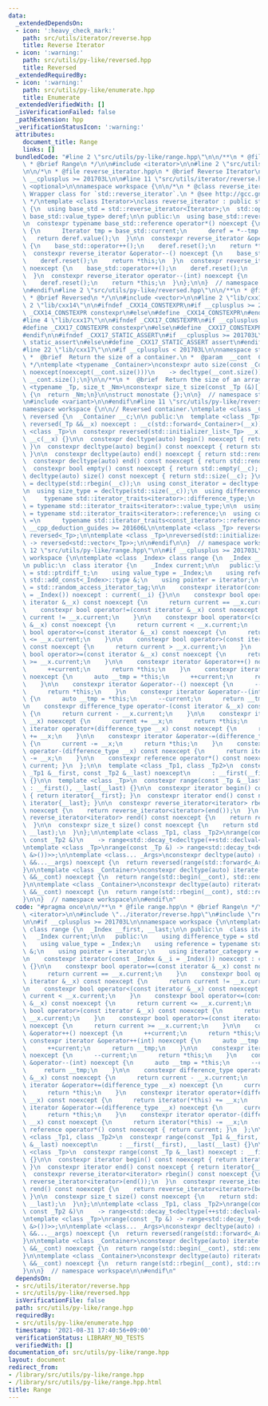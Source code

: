 ```yaml
---
data:
  _extendedDependsOn:
  - icon: ':heavy_check_mark:'
    path: src/utils/iterator/reverse.hpp
    title: Reverse Iterator
  - icon: ':warning:'
    path: src/utils/py-like/reversed.hpp
    title: Reversed
  _extendedRequiredBy:
  - icon: ':warning:'
    path: src/utils/py-like/enumerate.hpp
    title: Enumerate
  _extendedVerifiedWith: []
  _isVerificationFailed: false
  _pathExtension: hpp
  _verificationStatusIcon: ':warning:'
  attributes:
    document_title: Range
    links: []
  bundledCode: "#line 2 \"src/utils/py-like/range.hpp\"\n\n/**\n * @file range.hpp\n\
    \ * @brief Range\n */\n\n#include <iterator>\n\n#line 2 \"src/utils/iterator/reverse.hpp\"\
    \n\n/*\n * @file reverse_iterator.hpp\n * @brief Reverse Iterator\n */\n\n#if\
    \ __cplusplus >= 201703L\n\n#line 11 \"src/utils/iterator/reverse.hpp\"\n#include\
    \ <optional>\n\nnamespace workspace {\n\n/*\n * @class reverse_iterator\n * @brief\
    \ Wrapper class for `std::reverse_iterator`.\n * @see http://gcc.gnu.org/PR51823\n\
    \ */\ntemplate <class Iterator>\nclass reverse_iterator : public std::reverse_iterator<Iterator>\
    \ {\n  using base_std = std::reverse_iterator<Iterator>;\n  std::optional<typename\
    \ base_std::value_type> deref;\n\n public:\n  using base_std::reverse_iterator;\n\
    \n  constexpr typename base_std::reference operator*() noexcept {\n    if (!deref)\
    \ {\n      Iterator tmp = base_std::current;\n      deref = *--tmp;\n    }\n \
    \   return deref.value();\n  }\n\n  constexpr reverse_iterator &operator++() noexcept\
    \ {\n    base_std::operator++();\n    deref.reset();\n    return *this;\n  }\n\
    \  constexpr reverse_iterator &operator--() noexcept {\n    base_std::operator++();\n\
    \    deref.reset();\n    return *this;\n  }\n  constexpr reverse_iterator operator++(int)\
    \ noexcept {\n    base_std::operator++();\n    deref.reset();\n    return *this;\n\
    \  }\n  constexpr reverse_iterator operator--(int) noexcept {\n    base_std::operator++();\n\
    \    deref.reset();\n    return *this;\n  }\n};\n\n}  // namespace workspace\n\
    \n#endif\n#line 2 \"src/utils/py-like/reversed.hpp\"\n\n/**\n * @file reversed.hpp\n\
    \ * @brief Reversed\n */\n\n#include <vector>\n\n#line 2 \"lib/cxx17\"\n\n#line\
    \ 2 \"lib/cxx14\"\n\n#ifndef _CXX14_CONSTEXPR\n#if __cplusplus >= 201402L\n#define\
    \ _CXX14_CONSTEXPR constexpr\n#else\n#define _CXX14_CONSTEXPR\n#endif\n#endif\n\
    #line 4 \"lib/cxx17\"\n\n#ifndef _CXX17_CONSTEXPR\n#if __cplusplus >= 201703L\n\
    #define _CXX17_CONSTEXPR constexpr\n#else\n#define _CXX17_CONSTEXPR\n#endif\n\
    #endif\n\n#ifndef _CXX17_STATIC_ASSERT\n#if __cplusplus >= 201703L\n#define _CXX17_STATIC_ASSERT\
    \ static_assert\n#else\n#define _CXX17_STATIC_ASSERT assert\n#endif\n#endif\n\n\
    #line 22 \"lib/cxx17\"\n\n#if __cplusplus < 201703L\n\nnamespace std {\n\n/**\n\
    \ *  @brief  Return the size of a container.\n *  @param  __cont  Container.\n\
    \ */\ntemplate <typename _Container>\nconstexpr auto size(const _Container& __cont)\
    \ noexcept(noexcept(__cont.size()))\n    -> decltype(__cont.size()) {\n  return\
    \ __cont.size();\n}\n\n/**\n *  @brief  Return the size of an array.\n */\ntemplate\
    \ <typename _Tp, size_t _Nm>\nconstexpr size_t size(const _Tp (&)[_Nm]) noexcept\
    \ {\n  return _Nm;\n}\n\nstruct monostate {};\n\n}  // namespace std\n\n#else\n\
    \n#include <variant>\n\n#endif\n#line 11 \"src/utils/py-like/reversed.hpp\"\n\n\
    namespace workspace {\n\n// Reversed container.\ntemplate <class _Container> class\
    \ reversed {\n  _Container __c;\n\n public:\n  template <class _Tp>\n  constexpr\
    \ reversed(_Tp &&__x) noexcept : __c(std::forward<_Container>(__x)) {}\n\n  template\
    \ <class _Tp>\n  constexpr reversed(std::initializer_list<_Tp> __x) noexcept :\
    \ __c(__x) {}\n\n  constexpr decltype(auto) begin() noexcept { return std::rbegin(__c);\
    \ }\n  constexpr decltype(auto) begin() const noexcept { return std::rbegin(__c);\
    \ }\n\n  constexpr decltype(auto) end() noexcept { return std::rend(__c); }\n\
    \  constexpr decltype(auto) end() const noexcept { return std::rend(__c); }\n\n\
    \  constexpr bool empty() const noexcept { return std::empty(__c); }\n\n  constexpr\
    \ decltype(auto) size() const noexcept { return std::size(__c); }\n\n  using iterator\
    \ = decltype(std::rbegin(__c));\n  using const_iterator = decltype(std::crbegin(__c));\n\
    \n  using size_type = decltype(std::size(__c));\n  using difference_type =\n \
    \     typename std::iterator_traits<iterator>::difference_type;\n  using value_type\
    \ = typename std::iterator_traits<iterator>::value_type;\n\n  using reference\
    \ = typename std::iterator_traits<iterator>::reference;\n  using const_reference\
    \ =\n      typename std::iterator_traits<const_iterator>::reference;\n};\n\n#if\
    \ __cpp_deduction_guides >= 201606L\n\ntemplate <class _Tp> reversed(_Tp &&) ->\
    \ reversed<_Tp>;\n\ntemplate <class _Tp>\nreversed(std::initializer_list<_Tp>)\
    \ -> reversed<std::vector<_Tp>>;\n\n#endif\n\n}  // namespace workspace\n#line\
    \ 12 \"src/utils/py-like/range.hpp\"\n\n#if __cplusplus >= 201703L\n\nnamespace\
    \ workspace {\n\ntemplate <class _Index> class range {\n  _Index __first, __last;\n\
    \n public:\n  class iterator {\n    _Index current;\n\n   public:\n    using difference_type\
    \ = std::ptrdiff_t;\n    using value_type = _Index;\n    using reference = typename\
    \ std::add_const<_Index>::type &;\n    using pointer = iterator;\n    using iterator_category\
    \ = std::random_access_iterator_tag;\n\n    constexpr iterator(const _Index &__i\
    \ = _Index()) noexcept : current(__i) {}\n\n    constexpr bool operator==(const\
    \ iterator &__x) const noexcept {\n      return current == __x.current;\n    }\n\
    \    constexpr bool operator!=(const iterator &__x) const noexcept {\n      return\
    \ current != __x.current;\n    }\n\n    constexpr bool operator<(const iterator\
    \ &__x) const noexcept {\n      return current < __x.current;\n    }\n    constexpr\
    \ bool operator<=(const iterator &__x) const noexcept {\n      return current\
    \ <= __x.current;\n    }\n\n    constexpr bool operator>(const iterator &__x)\
    \ const noexcept {\n      return current > __x.current;\n    }\n    constexpr\
    \ bool operator>=(const iterator &__x) const noexcept {\n      return current\
    \ >= __x.current;\n    }\n\n    constexpr iterator &operator++() noexcept {\n\
    \      ++current;\n      return *this;\n    }\n    constexpr iterator &operator++(int)\
    \ noexcept {\n      auto __tmp = *this;\n      ++current;\n      return __tmp;\n\
    \    }\n\n    constexpr iterator &operator--() noexcept {\n      --current;\n\
    \      return *this;\n    }\n    constexpr iterator &operator--(int) noexcept\
    \ {\n      auto __tmp = *this;\n      --current;\n      return __tmp;\n    }\n\
    \n    constexpr difference_type operator-(const iterator &__x) const noexcept\
    \ {\n      return current - __x.current;\n    }\n\n    constexpr iterator &operator+=(difference_type\
    \ __x) noexcept {\n      current += __x;\n      return *this;\n    }\n    constexpr\
    \ iterator operator+(difference_type __x) const noexcept {\n      return iterator(*this)\
    \ += __x;\n    }\n\n    constexpr iterator &operator-=(difference_type __x) noexcept\
    \ {\n      current -= __x;\n      return *this;\n    }\n    constexpr iterator\
    \ operator-(difference_type __x) const noexcept {\n      return iterator(*this)\
    \ -= __x;\n    }\n\n    constexpr reference operator*() const noexcept { return\
    \ current; }\n  };\n\n  template <class _Tp1, class _Tp2>\n  constexpr range(const\
    \ _Tp1 &__first, const _Tp2 &__last) noexcept\n      : __first(__first), __last(__last)\
    \ {}\n\n  template <class _Tp>\n  constexpr range(const _Tp &__last) noexcept\
    \ : __first(), __last(__last) {}\n\n  constexpr iterator begin() const noexcept\
    \ { return iterator{__first}; }\n  constexpr iterator end() const noexcept { return\
    \ iterator{__last}; }\n\n  constexpr reverse_iterator<iterator> rbegin() const\
    \ noexcept {\n    return reverse_iterator<iterator>(end());\n  }\n  constexpr\
    \ reverse_iterator<iterator> rend() const noexcept {\n    return reverse_iterator<iterator>(begin());\n\
    \  }\n\n  constexpr size_t size() const noexcept {\n    return std::distance(__first,\
    \ __last);\n  }\n};\n\ntemplate <class _Tp1, class _Tp2>\nrange(const _Tp1 &,\
    \ const _Tp2 &)\n    -> range<std::decay_t<decltype(++std::declval<_Tp1 &>())>>;\n\
    \ntemplate <class _Tp>\nrange(const _Tp &) -> range<std::decay_t<decltype(++std::declval<_Tp\
    \ &>())>>;\n\ntemplate <class... _Args>\nconstexpr decltype(auto) rrange(_Args\
    \ &&...__args) noexcept {\n  return reversed(range(std::forward<_Args>(__args)...));\n\
    }\n\ntemplate <class _Container>\nconstexpr decltype(auto) iterate(_Container\
    \ &&__cont) noexcept {\n  return range(std::begin(__cont), std::end(__cont));\n\
    }\n\ntemplate <class _Container>\nconstexpr decltype(auto) riterate(_Container\
    \ &&__cont) noexcept {\n  return range(std::rbegin(__cont), std::rend(__cont));\n\
    }\n\n}  // namespace workspace\n\n#endif\n"
  code: "#pragma once\n\n/**\n * @file range.hpp\n * @brief Range\n */\n\n#include\
    \ <iterator>\n\n#include \"../iterator/reverse.hpp\"\n#include \"reversed.hpp\"\
    \n\n#if __cplusplus >= 201703L\n\nnamespace workspace {\n\ntemplate <class _Index>\
    \ class range {\n  _Index __first, __last;\n\n public:\n  class iterator {\n \
    \   _Index current;\n\n   public:\n    using difference_type = std::ptrdiff_t;\n\
    \    using value_type = _Index;\n    using reference = typename std::add_const<_Index>::type\
    \ &;\n    using pointer = iterator;\n    using iterator_category = std::random_access_iterator_tag;\n\
    \n    constexpr iterator(const _Index &__i = _Index()) noexcept : current(__i)\
    \ {}\n\n    constexpr bool operator==(const iterator &__x) const noexcept {\n\
    \      return current == __x.current;\n    }\n    constexpr bool operator!=(const\
    \ iterator &__x) const noexcept {\n      return current != __x.current;\n    }\n\
    \n    constexpr bool operator<(const iterator &__x) const noexcept {\n      return\
    \ current < __x.current;\n    }\n    constexpr bool operator<=(const iterator\
    \ &__x) const noexcept {\n      return current <= __x.current;\n    }\n\n    constexpr\
    \ bool operator>(const iterator &__x) const noexcept {\n      return current >\
    \ __x.current;\n    }\n    constexpr bool operator>=(const iterator &__x) const\
    \ noexcept {\n      return current >= __x.current;\n    }\n\n    constexpr iterator\
    \ &operator++() noexcept {\n      ++current;\n      return *this;\n    }\n   \
    \ constexpr iterator &operator++(int) noexcept {\n      auto __tmp = *this;\n\
    \      ++current;\n      return __tmp;\n    }\n\n    constexpr iterator &operator--()\
    \ noexcept {\n      --current;\n      return *this;\n    }\n    constexpr iterator\
    \ &operator--(int) noexcept {\n      auto __tmp = *this;\n      --current;\n \
    \     return __tmp;\n    }\n\n    constexpr difference_type operator-(const iterator\
    \ &__x) const noexcept {\n      return current - __x.current;\n    }\n\n    constexpr\
    \ iterator &operator+=(difference_type __x) noexcept {\n      current += __x;\n\
    \      return *this;\n    }\n    constexpr iterator operator+(difference_type\
    \ __x) const noexcept {\n      return iterator(*this) += __x;\n    }\n\n    constexpr\
    \ iterator &operator-=(difference_type __x) noexcept {\n      current -= __x;\n\
    \      return *this;\n    }\n    constexpr iterator operator-(difference_type\
    \ __x) const noexcept {\n      return iterator(*this) -= __x;\n    }\n\n    constexpr\
    \ reference operator*() const noexcept { return current; }\n  };\n\n  template\
    \ <class _Tp1, class _Tp2>\n  constexpr range(const _Tp1 &__first, const _Tp2\
    \ &__last) noexcept\n      : __first(__first), __last(__last) {}\n\n  template\
    \ <class _Tp>\n  constexpr range(const _Tp &__last) noexcept : __first(), __last(__last)\
    \ {}\n\n  constexpr iterator begin() const noexcept { return iterator{__first};\
    \ }\n  constexpr iterator end() const noexcept { return iterator{__last}; }\n\n\
    \  constexpr reverse_iterator<iterator> rbegin() const noexcept {\n    return\
    \ reverse_iterator<iterator>(end());\n  }\n  constexpr reverse_iterator<iterator>\
    \ rend() const noexcept {\n    return reverse_iterator<iterator>(begin());\n \
    \ }\n\n  constexpr size_t size() const noexcept {\n    return std::distance(__first,\
    \ __last);\n  }\n};\n\ntemplate <class _Tp1, class _Tp2>\nrange(const _Tp1 &,\
    \ const _Tp2 &)\n    -> range<std::decay_t<decltype(++std::declval<_Tp1 &>())>>;\n\
    \ntemplate <class _Tp>\nrange(const _Tp &) -> range<std::decay_t<decltype(++std::declval<_Tp\
    \ &>())>>;\n\ntemplate <class... _Args>\nconstexpr decltype(auto) rrange(_Args\
    \ &&...__args) noexcept {\n  return reversed(range(std::forward<_Args>(__args)...));\n\
    }\n\ntemplate <class _Container>\nconstexpr decltype(auto) iterate(_Container\
    \ &&__cont) noexcept {\n  return range(std::begin(__cont), std::end(__cont));\n\
    }\n\ntemplate <class _Container>\nconstexpr decltype(auto) riterate(_Container\
    \ &&__cont) noexcept {\n  return range(std::rbegin(__cont), std::rend(__cont));\n\
    }\n\n}  // namespace workspace\n\n#endif\n"
  dependsOn:
  - src/utils/iterator/reverse.hpp
  - src/utils/py-like/reversed.hpp
  isVerificationFile: false
  path: src/utils/py-like/range.hpp
  requiredBy:
  - src/utils/py-like/enumerate.hpp
  timestamp: '2021-08-31 17:40:56+09:00'
  verificationStatus: LIBRARY_NO_TESTS
  verifiedWith: []
documentation_of: src/utils/py-like/range.hpp
layout: document
redirect_from:
- /library/src/utils/py-like/range.hpp
- /library/src/utils/py-like/range.hpp.html
title: Range
---
```

